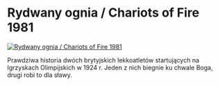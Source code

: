 Rydwany ognia / Chariots of Fire 1981 
=============
[![Rydwany ognia / Chariots of Fire 1981 ](http://vidos.pl/images/player.gif)](http://vidos.pl/rydwany-ognia-chariots-of-fire-1981)

 Prawdziwa historia dwóch brytyjskich lekkoatletów startujących na Igrzyskach Olimpijskich w 1924 r. Jeden z nich biegnie ku chwale Boga, drugi robi to dla sławy.
